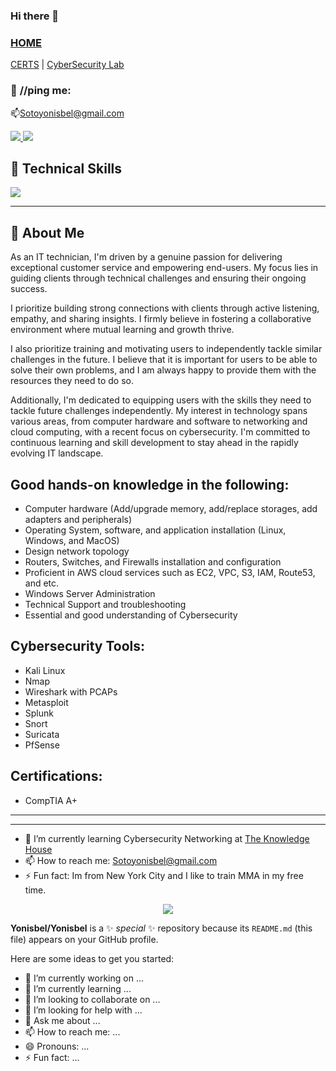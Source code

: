 ### Hi there 👋

### [HOME](https://github.com/Yonisbel) 

<!--| [RESEARCH](https://emiliedionisio.github.io/emResearch.html) | [RESUME ON GITPAGE](https://emiliedionisio.github.io/emtechres.html) | [RESUME PDF VERSION](EmilieDionisio-Res07302023.pdf) --> 
[CERTS](credly.com/users/yonisbelsoto/badges) | [CyberSecurity Lab](https://drive.google.com/file/d/1h7zz5UAKukQHGG2uR2SkGPS4XLJ1RyBH/view?usp=sharing)<br /> 

### 📱 **//ping me:**
📫Sotoyonisbel@gmail.com <br />
<p>
  <a href="www.linkedin.com/in/yonisbelsoto">
    <img src="https://skillicons.dev/icons?i=linkedin"/>
  </a>
  <a href="https://github.com/Yonisbel">
    <img src="https://skillicons.dev/icons?i=github"/>
  </a>
 

<!-- # 🧑‍💻 

---

https://drive.google.com/file/d/1h7zz5UAKukQHGG2uR2SkGPS4XLJ1RyBH/view?usp=sharing




<!--![Main Landing Photo]() -->













## 🤯 Technical Skills

<p align="left">
    <a href="https://github.com/Yonisbel">
    <img src="https://skillicons.dev/icons?i=linux,bash,aws,github,git,docker,vim,html,markdown,wordpress,photoshop,visual studio" /></a>
</p>


<!---|  ![App Screenshot](https://drive.google.com/uc?export=view&id=1_Px6rC01N12xsDqnYvmyWORzAiwlZXLa)  |   ![App Screenshot](https://drive.google.com/uc?export=view&id=1F_FzXU7DaIzoOblHXQdz4OXzkp2pYw_j)  |    ![App Screenshot](https://drive.google.com/uc?export=view&id=1SF_Rf19mnJaVMP2AVyEiuWalSYp6diR4) |  ![App Screenshot](https://drive.google.com/uc?export=view&id=120uOb3Mj3VsCHq8deMUNFuUsdZFwCyCI)  |
| ---------------------------- | -------------------------- | --------------------- | ------------------ | --->
---

## 🚀 About Me

As an IT technician, I'm driven by a genuine passion for delivering exceptional customer service and empowering end-users. My focus lies in guiding clients through technical challenges and ensuring their ongoing success.

 I prioritize building strong connections with clients through active listening, empathy, and sharing insights. I firmly believe in fostering a collaborative environment where mutual learning and growth thrive.

I also prioritize training and motivating users to independently tackle similar challenges in the future. I believe that it is important for users to be able to solve their own problems, and I am always happy to provide them with the resources they need to do so.

Additionally, I'm dedicated to equipping users with the skills they need to tackle future challenges independently. My interest in technology spans various areas, from computer hardware and software to networking and cloud computing, with a recent focus on cybersecurity. I'm committed to continuous learning and skill development to stay ahead in the rapidly evolving IT landscape.

## Good hands-on knowledge in the following:
- Computer hardware (Add/upgrade memory, add/replace storages, add adapters and peripherals) 
- Operating System, software, and application installation (Linux, Windows, and MacOS)
- Design network topology
- Routers, Switches, and Firewalls installation and configuration
- Proficient in AWS cloud services such as EC2, VPC, S3, IAM, Route53, and etc.
- Windows Server Administration
- Technical Support and troubleshooting
- Essential and good understanding of Cybersecurity 


## Cybersecurity Tools:
- Kali Linux
- Nmap
- Wireshark with PCAPs
- Metasploit
- Splunk
- Snort
- Suricata
- PfSense

## Certifications:
- CompTIA A+

<!-- ## 👩‍💻 [My Resume](https://github.com/emiliedionisio/emiliedionisio.github.io/blob/main/EmilieDionisio-Res2023%26.pdf) -->

---
<!-- necessary cybersecurity knowledge and skills. 

<!--## 📘 [My Research Project](/emResearch.md) 
-->
---

- 🌱 I’m currently learning Cybersecurity Networking at [The Knowledge House](https://www.theknowledgehouse.org/)
- 📫 How to reach me: Sotoyonisbel@gmail.com
- ⚡ Fun fact: Im from New York City and I like to train MMA in my free time.  

<p align="center">
  <a href="www.linkedin.com/in/yonisbelsoto">
    <img src="https://skillicons.dev/icons?i=linkedin" />
  </a>  
   <!-- <a href="https://f14streetphotog.wixsite.com/fstopmoment">
    <img src="https://skillicons.dev/icons?i=instagram" />
  </a>-->
</p>

**Yonisbel/Yonisbel** is a ✨ _special_ ✨ repository because its `README.md` (this file) appears on your GitHub profile.

Here are some ideas to get you started:

- 🔭 I’m currently working on ...
- 🌱 I’m currently learning ...
- 👯 I’m looking to collaborate on ...
- 🤔 I’m looking for help with ...
- 💬 Ask me about ...
- 📫 How to reach me: ...
- 😄 Pronouns: ...
- ⚡ Fun fact: ...

